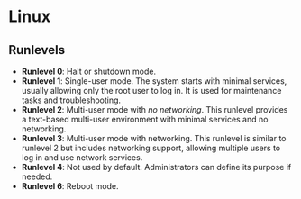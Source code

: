 # Linux

## Runlevels
- **Runlevel 0**: Halt or shutdown mode. 
- **Runlevel 1**: Single-user mode. The system starts with minimal services, usually allowing only the root user to log in. It is used for maintenance tasks and troubleshooting.
- **Runlevel 2**: Multi-user mode with _no networking_. This runlevel provides a text-based multi-user environment with minimal services and no networking.
- **Runlevel 3**: Multi-user mode with networking. This runlevel is similar to runlevel 2 but includes networking support, allowing multiple users to log in and use network services.
- **Runlevel 4**: Not used by default. Administrators can define its purpose if needed.
- **Runlevel 6**: Reboot mode.



